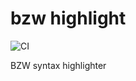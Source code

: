 # bzw highlight

![CI](https://github.com/The-Noah/bzw-highlight/workflows/CI/badge.svg)

BZW syntax highlighter
